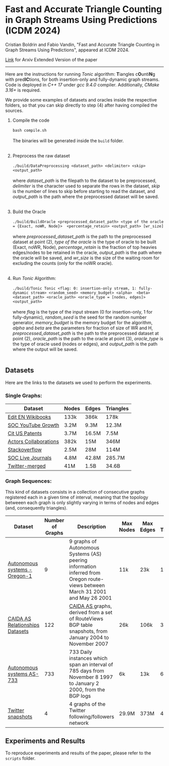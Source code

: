 # Fast and Accurate Triangle Counting in Graph Streams Using Predictions (ICDM 2024)

Cristian Boldrin and Fabio Vandin, "Fast and Accurate Triangle Counting in Graph Streams Using Predictions", appeared at ICDM 2024.

<a href="https://arxiv.org/pdf/2409.15205">Link</a> for Arxiv Extended Version of the paper

---

Here are the instructions for running *Tonic* algorithm: **T**iangles c**O**unti**N**g with pred**IC**tions, for both
insertion-only and fully-dynamic graph streams. 
Code is deployed in *C++ 17* under *gcc 9.4.0* compiler. Additionally, *CMake 3.16+* is required.

We provide some examples of datasets and oracles inside the respective folders, so that you can skip directly 
to step (4) after having compiled the sources.


1. Compile the code
   <br><br>
   `bash compile.sh`
   <br><br>
   The binaries will be generated inside the `build` folder.
   <br><br>

2. Preprocess the raw dataset
   <br><br>
   `./build/DataPreprocessing <dataset_path> <delimiter> <skip> <output_path>`
   <br><br>
   where *dataset_path* is the filepath to the dataset to be preprocessed, 
*delimiter* is the character used to separate the rows in the dataset, 
*skip* is the number of lines to skip before starting to read the dataset, and *output_path* is the 
path where the preprocessed dataset will be saved.
   <br><br>

3. Build the Oracle
   <br><br>
    `./build/BuildOracle <preprocessed_dataset_path> <type of the oracle = {Exact, noWR, Node}> 
<percentage_retain> <output_path> [wr_size]`
   <br><br>
   where *preprocessed_dataset_path* is the path to the preprocessed dataset at point (2),
*type of the oracle* is the type of oracle to be built (Exact, noWR, Node),
*percentage_retain* is the fraction of top heavies edges/nodes to be retained in the oracle,
*output_path* is the path where the oracle will be saved, and *wr_size* is the size of the waiting room for excluding
the counts (only for the noWR oracle).
   <br><br>

4. Run *Tonic* Algorithm:
   <br><br>
    `./build/Tonic Tonic <flag: 0: insertion-only stream, 1: fully-dynamic stream> <random_seed> <memory_budget> <alpha> 
<beta> <dataset_path> <oracle_path> <oracle_type = [nodes, edges]> <output_path>`
   <br><br>
   where *flag* is the type of the input stream (0 for insertion-only, 1 for fully-dynamic), 
*random_seed* is the seed for the random number generator,
*memory_budget* is the memory budget for the algorithm,
*alpha* and *beta* are the parameters for fraction of size of WR and H,
*preprocessed_dataset_path* is the path to the preprocessed dataset at point (2),
*oracle_path* is the path to the oracle at point (3),
*oracle_type* is the type of oracle used (nodes or edges), and
*output_path* is the path where the output will be saved.
   <br><br>

## Datasets

Here are the links to the datasets we used to perform the experiments. 

### Single Graphs:

| Dataset                                                                             | Nodes | Edges | Triangles |
|-------------------------------------------------------------------------------------| ------- | -------- | ------- |
| <a href=https://networkrepository.com/edit-enwikibooks.php>Edit EN Wikibooks</a>    | 133k | 386k | 178k |
| <a href=https://networkrepository.com/soc-youtube-growth.php>SOC YouTube Growth</a> | 3.2M | 9.3M | 12.3M |
| <a href=https://snap.stanford.edu/data/cit-Patents.html>Cit US Patents</a>          | 3.7M | 16.5M | 7.5M |
| <a href=http://konect.cc/networks/actor-collaboration>Actors Collaborations</a>     | 382k | 15M | 346M |
| <a href=http://konect.cc/networks/sx-stackoverflow>Stackoverflow </a>               | 2.5M | 28M | 114M |
| <a href=https://snap.stanford.edu/data/soc-LiveJournal1.html>SOC Live Journals</a>  | 4.8M | 42.8M | 285.7M |
| <a href=https://anlab-kaist.github.io/traces/WWW2010>Twitter-merged</a>             | 41M | 1.5B | 34.6B |


### Graph Sequences:
This kind of datasets consists in a collection of consecutive graphs registered each in a given time of interval, 
meaning that the topology betweeen each graph is only slightly varying in terms of nodes and edges (and, consequently triangles).

| Dataset                                                                                  | Number of Graphs | Description                                                                                                                                                             | Max Nodes | Max Edges | Max Triangles |
|------------------------------------------------------------------------------------------|------------------|-------------------------------------------------------------------------------------------------------------------------------------------------------------------------|-----------| ---------------- |---------------|
| <a href=https://snap.stanford.edu/data/Oregon-1.html>Autonomous systems - Oregon-1</a>   | 9                | 9 graphs of Autonomous Systems (AS) peering information inferred from Oregon route-views between March 31 2001 and May 26 2001                                          | 11k       | 23k | 19k           |
| <a href=https://snap.stanford.edu/data/as-caida.html>CAIDA AS Relationships Datasets</a> | 122              | <a href=http://www.caida.org/data/active/as-relationships/.> CAIDA AS </a> graphs, derived from a set of RouteViews BGP table snapshots, from January 2004 to November 2007 | 26k       | 106k | 36k           | 
| <a href=https://snap.stanford.edu/data/as-733.html>Autonomous systems AS-733</a>         | 733              | 733 Daily instances which span an interval of 785 days from November 8 1997 to January 2 2000, from the BGP logs                                                        | 6k        | 13k | 6k            |
| <a href=https://anlab-kaist.github.io/traces/WWW2010>Twitter snapshots</a>               | 4                |  4 graphs of the Twitter following/followers network                                                                                                                                                                        | 29.9M     | 373M | 4.4B          |

## Experiments and Results

To reproduce experiments and results of the paper, please refer to the `scripts` folder.



